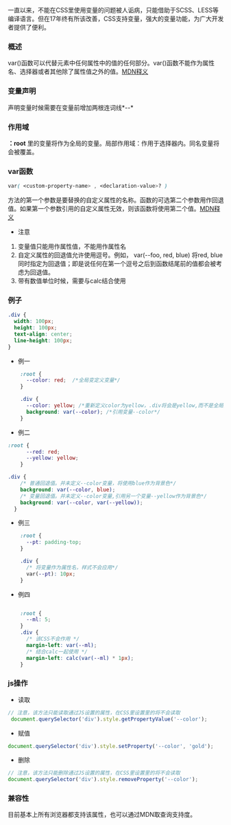 一直以来，不能在CSS里使用变量的问题被人诟病，只能借助于SCSS、LESS等编译语言。但在17年终有所该改善，CSS支持变量，强大的变量功能，为广大开发者提供了便利。

### 概述
 var()函数可以代替元素中任何属性中的值的任何部分。var()函数不能作为属性名、选择器或者其他除了属性值之外的值。[MDN释义](https://developer.mozilla.org/zh-CN/docs/Web/CSS/var)

### 变量声明
声明变量时候需要在变量前增加两根连词线*--*

### 作用域
**：root** 里的变量将作为全局的变量。局部作用域：作用于选择器内。同名变量将会被覆盖。

### var函数
```css
var( <custom-property-name> , <declaration-value>? )
```
方法的第一个参数是要替换的自定义属性的名称。函数的可选第二个参数用作回退值。如果第一个参数引用的自定义属性无效，则该函数将使用第二个值。[MDN释义](https://developer.mozilla.org/zh-CN/docs/Web/CSS/var)
- 注意
1. 变量值只能用作属性值，不能用作属性名
2. 自定义属性的回退值允许使用逗号。例如， var(--foo, red, blue) 将red, blue同时指定为回退值；即是说任何在第一个逗号之后到函数结尾前的值都会被考虑为回退值。
3. 带有数值单位时候，需要与calc结合使用

### 例子
```css 
.div {
  width: 100px;
  height: 100px;
  text-align: center;
  line-height: 100px;
}
```
- 例一
```css
    :root {
      --color: red;  /*全局变定义变量*/
    }

    .div {
      --color: yellow; /*重新定义color为yellow，.div将会是yellow,而不是全局定义的red*/
      background: var(--color); /*引用变量--color*/
    }
```

- 例二
```css
:root {
      --red: red;
      --yellow: yellow;
    }

.div {
    /* 普通回退值。并未定义--color变量，将使用blue作为背景色*/
    background: var(--color, blue);
	/* 变量回退值。并未定义--color变量,引用另一个变量--yellow作为背景色*/
    background: var(--color, var(--yellow));
  }
```

- 例三
```css
    :root {
      --pt: padding-top;
    }

    .div {
      /* 将变量作为属性名，样式不会应用*/
      var(--pt): 10px;
    }
```

- 例四
```css

    :root {
      --ml: 5;
    }
    .div {
      /* 该CSS不会作用 */
      margin-left: var(--ml);
      /* 结合calc一起使用 */
      margin-left: calc(var(--ml) * 1px);
    }
```

### js操作
- 读取
```js
// 注意，该方法只能读取通过JS设置的属性，在CSS里设置里的将不会读取
 document.querySelector('div').style.getPropertyValue('--color');
```
- 赋值
```js
document.querySelector('div').style.setProperty('--color', 'gold');
```

- 删除
```js
// 注意，该方法只能删除通过JS设置的属性，在CSS里设置里的将不会读取
document.querySelector('div').style.removeProperty('--color');
```

### 兼容性
目前基本上所有浏览器都支持该属性，也可以通过MDN取查询支持度。


